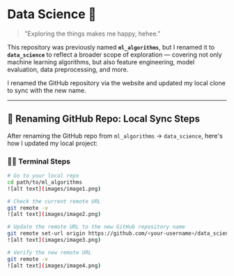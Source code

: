 # Data Science 🚀

> "Exploring the things makes me happy, hehee."

This repository was previously named **`ml_algorithms`**, but I renamed it to **`data_science`** to reflect a broader scope of exploration — covering not only machine learning algorithms, but also feature engineering, model evaluation, data preprocessing, and more.

I renamed the GitHub repository via the website and updated my local clone to sync with the new name.

---

## 🔁 Renaming GitHub Repo: Local Sync Steps

After renaming the GitHub repo from `ml_algorithms` → `data_science`, here's how I updated my local project:

### 🧑‍💻 Terminal Steps

```bash
# Go to your local repo
cd path/to/ml_algorithms
![alt text](images/image1.png)

# Check the current remote URL
git remote -v
![alt text](images/image2.png)

# Update the remote URL to the new GitHub repository name
git remote set-url origin https://github.com/<your-username>/data_science.git
![alt text](images/image3.png)

# Verify the new remote URL
git remote -v
![alt text](images/image4.png)
